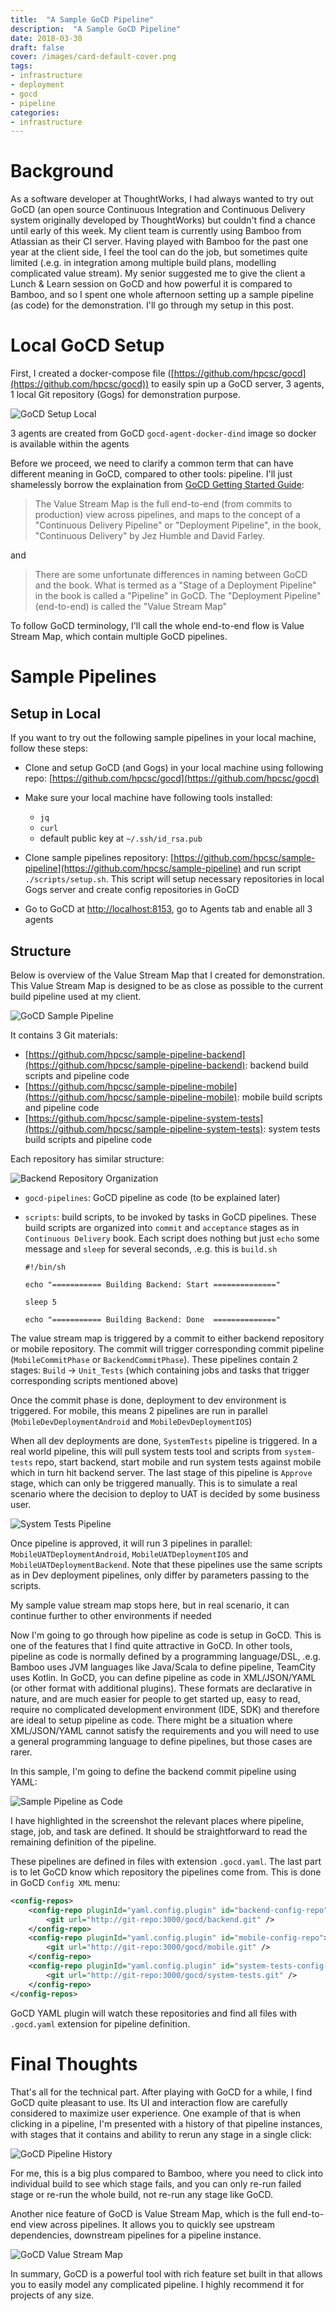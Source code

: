 ```yaml
---
title:  "A Sample GoCD Pipeline"
description:  "A Sample GoCD Pipeline"
date: 2018-03-30
draft: false
cover: /images/card-default-cover.png
tags:
- infrastructure
- deployment
- gocd
- pipeline
categories:
- infrastructure
---
```


# Background

As a software developer at ThoughtWorks, I had always wanted to try out GoCD (an open source Continuous Integration and Continuous Delivery system originally developed by ThoughtWorks) but couldn't find a chance until early of this week. My client team is currently using Bamboo from Atlassian as their CI server. Having played with Bamboo for the past one year at the client side, I feel the tool can do the job, but sometimes quite limited (.e.g. in integration among multiple build plans, modelling complicated value stream). My senior suggested me to give the client a Lunch & Learn session on GoCD and how powerful it is compared to Bamboo, and so I spent one whole afternoon setting up a sample pipeline (as code) for the demonstration. I'll go through my setup in this post.

# Local GoCD Setup

First, I created a docker-compose file ([https://github.com/hpcsc/gocd](https://github.com/hpcsc/gocd)) to easily spin up a GoCD server, 3 agents, 1 local Git repository (Gogs) for demonstration purpose.

![GoCD Setup Local](images/gocd-setup-local.png  "GoCD Setup Local")

3 agents are created from GoCD `gocd-agent-docker-dind` image so docker is available within the agents

Before we proceed, we need to clarify a common term that can have different meaning in GoCD, compared to other tools: pipeline. I'll just shamelessly borrow the explaination from [GoCD Getting Started Guide](https://www.gocd.org/getting-started/part-3/):

> The Value Stream Map is the full end-to-end (from commits to production) view across pipelines, and maps to the concept of a "Continuous Delivery Pipeline" or "Deployment Pipeline", in the book, "Continuous Delivery" by Jez Humble and David Farley.

and

> There are some unfortunate differences in naming between GoCD and the book. What is termed as a "Stage of a Deployment Pipeline" in the book is called a "Pipeline" in GoCD. The "Deployment Pipeline" (end-to-end) is called the "Value Stream Map"

To follow GoCD terminology, I'll call the whole end-to-end flow is Value Stream Map, which contain multiple GoCD pipelines.

# Sample Pipelines

## Setup in Local

If you want to try out the following sample pipelines in your local machine, follow these steps:

- Clone and setup GoCD (and Gogs) in your local machine using following repo: [https://github.com/hpcsc/gocd](https://github.com/hpcsc/gocd)
- Make sure your local machine have following tools installed:
    - `jq`
    - `curl`
    - default public key at `~/.ssh/id_rsa.pub`

- Clone sample pipelines repository: [https://github.com/hpcsc/sample-pipeline](https://github.com/hpcsc/sample-pipeline) and run script `./scripts/setup.sh`. This script will setup necessary repositories in local Gogs server and create config repositories in GoCD
- Go to GoCD at [http://localhost:8153](http://localhost:8153), go to Agents tab and enable all 3 agents

## Structure

Below is overview of the Value Stream Map that I created for demonstration. This Value Stream Map is designed to be as close as possible to the current build pipeline used at my client.

![](images/gocd-sample-pipeline.png  "GoCD Sample Pipeline")

It contains 3 Git materials:

- [https://github.com/hpcsc/sample-pipeline-backend](https://github.com/hpcsc/sample-pipeline-backend): backend build scripts and pipeline code
- [https://github.com/hpcsc/sample-pipeline-mobile](https://github.com/hpcsc/sample-pipeline-mobile): mobile build scripts and pipeline code
- [https://github.com/hpcsc/sample-pipeline-system-tests](https://github.com/hpcsc/sample-pipeline-system-tests): system tests build scripts and pipeline code

Each repository has similar structure:

![](images/backend-repo-organization.png  "Backend Repository Organization")

- `gocd-pipelines`: GoCD pipeline as code (to be explained later)
- `scripts`: build scripts, to be invoked by tasks in GoCD pipelines. These build scripts are organized into `commit` and `acceptance` stages as in `Continuous Delivery` book. Each script does nothing but just `echo` some message and `sleep` for several seconds, .e.g. this is `build.sh`

    ``` shell
    #!/bin/sh

    echo "=========== Building Backend: Start =============="

    sleep 5

    echo "=========== Building Backend: Done  =============="
    ```

The value stream map is triggered by a commit to either backend repository or mobile repository. The commit will trigger corresponding commit pipeline (`MobileCommitPhase` or `BackendCommitPhase`). These pipelines contain 2 stages: `Build` -> `Unit_Tests` (which containing jobs and tasks that trigger corresponding scripts mentioned above)

Once the commit phase is done, deployment to dev environment is triggered. For mobile, this means 2 pipelines are run in parallel (`MobileDevDeploymentAndroid` and `MobileDevDeploymentIOS`)

When all dev deployments are done, `SystemTests` pipeline is triggered. In a real world pipeline, this will pull system tests tool and scripts from `system-tests` repo, start backend, start mobile and run system tests against mobile which in turn hit backend server. The last stage of this pipeline is `Approve` stage, which can only be triggered manually. This is to simulate a real scenario where the decision to deploy to UAT is decided by some business user.

![](images/system-tests-pipeline.png  "System Tests Pipeline")

Once pipeline is approved, it will run 3 pipelines in parallel: `MobileUATDeploymentAndroid`, `MobileUATDeploymentIOS` and `MobileUATDeploymentBackend`. Note that these pipelines use the same scripts as in Dev deployment pipelines, only differ by parameters passing to the scripts.

My sample value stream map stops here, but in real scenario, it can continue further to other environments if needed

Now I'm going to go through how pipeline as code is setup in GoCD. This is one of the features that I find quite attractive in GoCD. In other tools, pipeline as code is normally defined by a programming language/DSL, .e.g. Bamboo uses JVM languages like Java/Scala to define pipeline, TeamCity uses Kotlin. In GoCD, you can define pipeline as code in XML/JSON/YAML (or other format with additional plugins). These formats are declarative in nature, and are much easier for people to get started up, easy to read, require no complicated development environment (IDE, SDK) and therefore are ideal to setup pipeline as code. There might be a situation where XML/JSON/YAML cannot satisfy the requirements and you will need to use a general programming language to define pipelines, but those cases are rarer.

In this sample, I'm going to define the backend commit pipeline using YAML:

![](images/sample-pipeline-as-code.png  "Sample Pipeline as Code")

I have highlighted in the screenshot the relevant places where pipeline, stage, job, and task are defined. It should be straightforward to read the remaining definition of the pipeline.

These pipelines are defined in files with extension `.gocd.yaml`. The last part is to let GoCD know which repository the pipelines come from. This is done in GoCD `Config XML` menu:

```xml
<config-repos>
    <config-repo pluginId="yaml.config.plugin" id="backend-config-repo">
        <git url="http://git-repo:3000/gocd/backend.git" />
    </config-repo>
    <config-repo pluginId="yaml.config.plugin" id="mobile-config-repo">
        <git url="http://git-repo:3000/gocd/mobile.git" />
    </config-repo>
    <config-repo pluginId="yaml.config.plugin" id="system-tests-config-repo">
        <git url="http://git-repo:3000/gocd/system-tests.git" />
    </config-repo>
</config-repos>
```

GoCD YAML plugin will watch these repositories and find all files with `.gocd.yaml` extension for pipeline definition.

# Final Thoughts

That's all for the technical part. After playing with GoCD for a while, I find GoCD quite pleasant to use. Its UI and interaction flow are carefully considered to maximize user experience. One example of that is when clicking in a pipeline, I'm presented with a history of that pipeline instances, with stages that it contains and ability to rerun any stage in a single click:

![](images/pipeline-history.png  "GoCD Pipeline History")

For me, this is a big plus compared to Bamboo, where you need to click into individual build to see which stage fails, and you can only re-run failed stage or re-run the whole build, not re-run any stage like GoCD.

Another nice feature of GoCD is Value Stream Map, which is the full end-to-end view across pipelines. It allows you to quickly see upstream dependencies, downstream pipelines for a pipeline instance.

![](images/value-stream-map.png  "GoCD Value Stream Map")

In summary, GoCD is a powerful tool with rich feature set built in that allows you to easily model any complicated pipeline. I highly recommend it for projects of any size.
